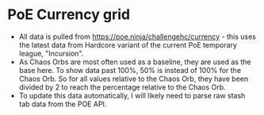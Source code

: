 # PoE Currency grid
- All data is pulled from https://poe.ninja/challengehc/currency - this uses the latest data from Hardcore variant of the current PoE temporary league, "Incursion".
- As Chaos Orbs are most often used as a baseline, they are used as the base here. To show data past 100%, 50% is instead of 100% for the Chaos Orb. So for all values relative to the Chaos Orb, they have been divided by 2 to reach the percentage relative to the Chaos Orb.
- To update this data automatically, I will likely need to parse raw stash tab data from the POE API. 
